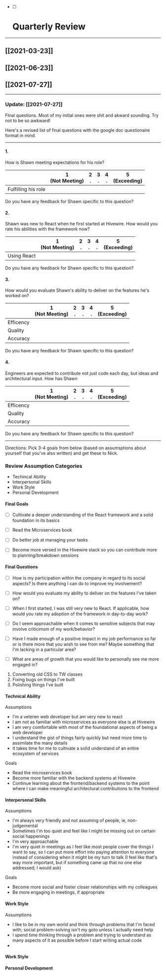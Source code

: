 - [ ] # Quarterly Review

---

## [[2021-03-23]]
## [[2021-06-23]]
## [[2021-07-27]]

---


### Update: [[2021-07-27]]

FInal questions. Most of my initial ones were shit and akward sounding. Try not to be so awkward!

Here's a revised list of final questions with the google doc questionaire format in mind.

--- 


#### 1. 

How is Shawn meeting expectations for his role?


|  | 1 <br /> (Not Meeting) | 2 <br /> . | 3 <br /> . | 4 <br /> . | 5 <br /> (Exceeding) |
| --- | --- | --- | --- | --- | --- |
| Fulfilling his role | | | | | |

Do you have any feedback for Shawn specific to this question?


#### 2. 

Shawn was new to React when he first started at Hivewire. How would you rate his abilities with the framework now? 


|  | 1 <br /> (Not Meeting) | 2 <br /> . | 3 <br /> . | 4 <br /> . | 5 <br /> (Exceeding) |
| --- | --- | --- | --- | --- | --- |
| Using React | | | | | |

Do you have any feedback for Shawn specific to this question?


#### 3. 

How would you evaluate Shawn's ability to deliver on the features he's worked on?


|  | 1 <br /> (Not Meeting) | 2 <br /> . | 3 <br /> . | 4 <br /> . | 5 <br /> (Exceeding) |
| --- | --- | --- | --- | --- | --- |
| Efficency | | | | | |
| Quality | | | | | |
| Accuracy | | | | | |

Do you have any feedback for Shawn specific to this question?


#### 4. 

Engineers are expected to contribute not just code each day, but ideas and architectural input. How has Shawn 


|  | 1 <br /> (Not Meeting) | 2 <br /> . | 3 <br /> . | 4 <br /> . | 5 <br /> (Exceeding) |
| --- | --- | --- | --- | --- | --- |
| Efficency | | | | | |
| Quality | | | | | |
| Accuracy | | | | | |

Do you have any feedback for Shawn specific to this question?




--- 

























Directions: Pick 3-4 goals from below (based on assumsptions about yourself that you've also written) and get these to Nick.


### Review Assumption Categories

- Techincal Ability
- Interpersonal Skills
- Work Style
- Personal Development



#### Final Goals



- [ ] Cultivate a deeper understanding of the React framework and a solid foundation in its basics
- [ ] Read the Microservices book
- [ ] Do better job at managing your tasks
- [ ] Become more versed in the Hivewire stack so you can contribute more to planning/breakdown sessions


#### Final Questions

- [ ] How is my participation within the company in regard to its social aspects? Is there anything I can do to improve my involvement?
- [ ] How would you evaluate my ability to deliver on the features I've taken on?
- [ ] When I first started, I was still very new to React. If applicable, how would you rate my adoption of the framework in day-to-day work?
- [ ] Do I seem approachable when it comes to sensitive subjects that may involve criticimsm of my work/behavior?
- [ ] Have I made enough of a positive impact in my job performance so far or is there more that you wish to see from me? Maybe something that I'm lacking in a particular area?
- [ ] What are areas of growth that you would like to personally see me more engaged in?



1. Converting old CSS to TW classes
2. Fixing bugs on things I've built
3. Polishing things I've built







#### Technical Ability

Assumptions

- I'm a veteren web developer but am very new to react
- I am not as familiar with microservices as everyone else is at Hivewire
- I am very comfortable with most of the foundational aspects of being a web developer
- I understand the gist of things fairly quickly but need more time to assimilate the many details
- It takes time for me to cultivate a solid understand of an entire ecosystem of services

Goals

- Read the microservices book
- Become more familiar with the backend systems at Hivewire
- Continue learning about the frontend/backend systems to the point where I can make meaningful architectural contributions to the frontend


#### Interpersonal Skills

Assumptions

- I'm always very friendly and not assuming of people, ie, non-judgemental
- Sometimes I'm too quiet and feel like I might be missing out on certain social happenings
- I'm very approachable
- I'm very quiet in meetings as I feel like most people cover the things I want to say, so I can put more effort into paying attention to everyone instead of considering when it might be my turn to talk (I feel like that's way more important, but if something came up that no one else addressed; I would ask)

Goals

- Become more social and foster closer relationships with my colleagues
- Be more engaging in meetings, if appropriate



#### Work Style

Assumptions

- I like to be in my own world and think through problems that I'm faced with; social problem-solving isn't my goto unless I actually need help
- I spend time thinking through a problem and trying to understand as many aspects of it as possible before I start writing actual code
- 






#### Work Style


#### Personal Development
